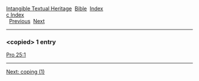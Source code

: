 [Intangible Textual Heritage](../../index)  [Bible](../index) 
[Index](index)   
[c Index](_c_)  
  [Previous](c02561)  [Next](c02563) 

------------------------------------------------------------------------

### &lt;copied&gt; 1 entry

[Pro 25:1](../kjv/pro025.htm#001)  

------------------------------------------------------------------------

[Next: coping (1)](c02563)
